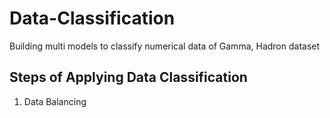 # Data-Classification
Building multi models to classify numerical data of Gamma, Hadron dataset
## Steps of Applying Data Classification
1. Data Balancing
